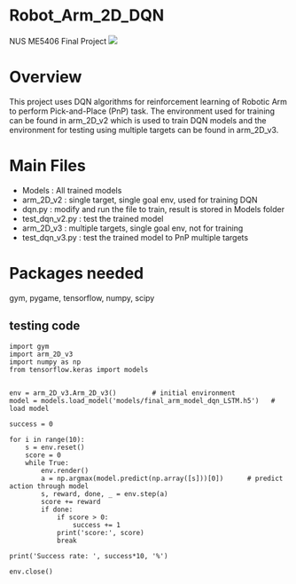 # Robot_Arm_2D_DQN
NUS ME5406 Final Project
![](https://github.com/Robot_Arm_2D_DQN/5_objects.gif)

# Overview
This project uses DQN algorithms for reinforcement learning of Robotic Arm to perform Pick-and-Place (PnP) task. The environment used for training can be found in arm_2D_v2 which is used to train DQN models and the environment for testing using multiple targets can be found in arm_2D_v3.

# Main Files
- Models      : All trained models
- arm_2D_v2   : single target, single goal env, used for training DQN
- dqn.py      : modify and run the file to train, result is stored in Models folder
- test_dqn_v2.py : test the trained model
- arm_2D_v3   : multiple targets, single goal env, not for training
- test_dqn_v3.py : test the trained model to PnP multiple targets

# Packages needed
gym, pygame, tensorflow, numpy, scipy

## testing code
```
import gym
import arm_2D_v3
import numpy as np
from tensorflow.keras import models


env = arm_2D_v3.Arm_2D_v3()         # initial environment 
model = models.load_model('models/final_arm_model_dqn_LSTM.h5')   # load model 

success = 0 

for i in range(10):
    s = env.reset()
    score = 0
    while True:
        env.render()
        a = np.argmax(model.predict(np.array([s]))[0])      # predict action through model 
        s, reward, done, _ = env.step(a)
        score += reward
        if done:
            if score > 0:
                success += 1
            print('score:', score)
            break

print('Success rate: ', success*10, '%')

env.close()
```
